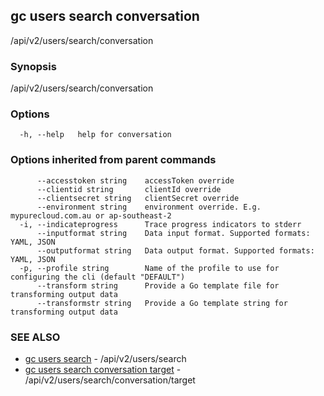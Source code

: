 ## gc users search conversation

/api/v2/users/search/conversation

### Synopsis

/api/v2/users/search/conversation

### Options

```
  -h, --help   help for conversation
```

### Options inherited from parent commands

```
      --accesstoken string    accessToken override
      --clientid string       clientId override
      --clientsecret string   clientSecret override
      --environment string    environment override. E.g. mypurecloud.com.au or ap-southeast-2
  -i, --indicateprogress      Trace progress indicators to stderr
      --inputformat string    Data input format. Supported formats: YAML, JSON
      --outputformat string   Data output format. Supported formats: YAML, JSON
  -p, --profile string        Name of the profile to use for configuring the cli (default "DEFAULT")
      --transform string      Provide a Go template file for transforming output data
      --transformstr string   Provide a Go template string for transforming output data
```

### SEE ALSO

* [gc users search](gc_users_search.html)	 - /api/v2/users/search
* [gc users search conversation target](gc_users_search_conversation_target.html)	 - /api/v2/users/search/conversation/target


